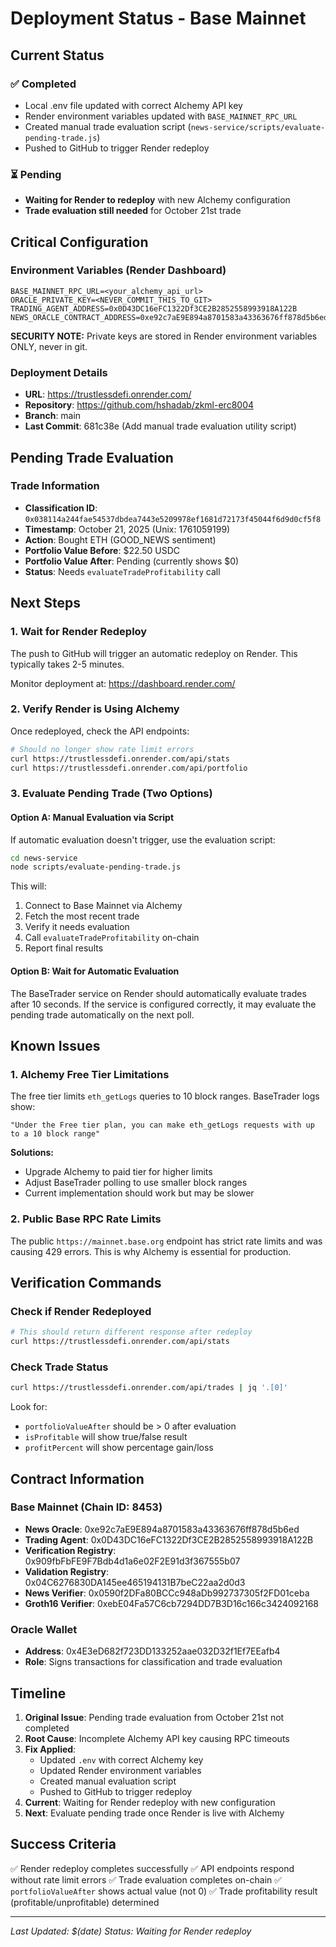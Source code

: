 # Deployment Status - Base Mainnet

## Current Status

### ✅ Completed
- Local .env file updated with correct Alchemy API key
- Render environment variables updated with `BASE_MAINNET_RPC_URL`
- Created manual trade evaluation script (`news-service/scripts/evaluate-pending-trade.js`)
- Pushed to GitHub to trigger Render redeploy

### ⏳ Pending
- **Waiting for Render to redeploy** with new Alchemy configuration
- **Trade evaluation still needed** for October 21st trade

## Critical Configuration

### Environment Variables (Render Dashboard)
```
BASE_MAINNET_RPC_URL=<your_alchemy_api_url>
ORACLE_PRIVATE_KEY=<NEVER_COMMIT_THIS_TO_GIT>
TRADING_AGENT_ADDRESS=0x0D43DC16eFC1322Df3CE2B2852558993918A122B
NEWS_ORACLE_CONTRACT_ADDRESS=0xe92c7aE9E894a8701583a43363676ff878d5b6ed
```

**SECURITY NOTE:** Private keys are stored in Render environment variables ONLY, never in git.

### Deployment Details
- **URL**: https://trustlessdefi.onrender.com/
- **Repository**: https://github.com/hshadab/zkml-erc8004
- **Branch**: main
- **Last Commit**: 681c38e (Add manual trade evaluation utility script)

## Pending Trade Evaluation

### Trade Information
- **Classification ID**: `0x038114a244fae54537dbdea7443e5209978ef1681d72173f45044f6d9d0cf5f8`
- **Timestamp**: October 21, 2025 (Unix: 1761059199)
- **Action**: Bought ETH (GOOD_NEWS sentiment)
- **Portfolio Value Before**: $22.50 USDC
- **Portfolio Value After**: Pending (currently shows $0)
- **Status**: Needs `evaluateTradeProfitability` call

## Next Steps

### 1. Wait for Render Redeploy
The push to GitHub will trigger an automatic redeploy on Render. This typically takes 2-5 minutes.

Monitor deployment at: https://dashboard.render.com/

### 2. Verify Render is Using Alchemy
Once redeployed, check the API endpoints:

```bash
# Should no longer show rate limit errors
curl https://trustlessdefi.onrender.com/api/stats
curl https://trustlessdefi.onrender.com/api/portfolio
```

### 3. Evaluate Pending Trade (Two Options)

#### Option A: Manual Evaluation via Script
If automatic evaluation doesn't trigger, use the evaluation script:

```bash
cd news-service
node scripts/evaluate-pending-trade.js
```

This will:
1. Connect to Base Mainnet via Alchemy
2. Fetch the most recent trade
3. Verify it needs evaluation
4. Call `evaluateTradeProfitability` on-chain
5. Report final results

#### Option B: Wait for Automatic Evaluation
The BaseTrader service on Render should automatically evaluate trades after 10 seconds. If the service is configured correctly, it may evaluate the pending trade automatically on the next poll.

## Known Issues

### 1. Alchemy Free Tier Limitations
The free tier limits `eth_getLogs` queries to 10 block ranges. BaseTrader logs show:
```
"Under the Free tier plan, you can make eth_getLogs requests with up to a 10 block range"
```

**Solutions:**
- Upgrade Alchemy to paid tier for higher limits
- Adjust BaseTrader polling to use smaller block ranges
- Current implementation should work but may be slower

### 2. Public Base RPC Rate Limits
The public `https://mainnet.base.org` endpoint has strict rate limits and was causing 429 errors. This is why Alchemy is essential for production.

## Verification Commands

### Check if Render Redeployed
```bash
# This should return different response after redeploy
curl https://trustlessdefi.onrender.com/api/stats
```

### Check Trade Status
```bash
curl https://trustlessdefi.onrender.com/api/trades | jq '.[0]'
```

Look for:
- `portfolioValueAfter` should be > 0 after evaluation
- `isProfitable` will show true/false result
- `profitPercent` will show percentage gain/loss

## Contract Information

### Base Mainnet (Chain ID: 8453)
- **News Oracle**: 0xe92c7aE9E894a8701583a43363676ff878d5b6ed
- **Trading Agent**: 0x0D43DC16eFC1322Df3CE2B2852558993918A122B
- **Verification Registry**: 0x909fbFbFE9F7Bdb4d1a6e02F2E91d3f367555b07
- **Validation Registry**: 0x04C6276830DA145ee465194131B7beC22aa2d0d3
- **News Verifier**: 0x0590f2DFa80BCCc948aDb992737305f2FD01ceba
- **Groth16 Verifier**: 0xebE04Fa57C6cb7294DD7B3D16c166c3424092168

### Oracle Wallet
- **Address**: 0x4E3eD682f723DD133252aae032D32f1Ef7EEafb4
- **Role**: Signs transactions for classification and trade evaluation

## Timeline

1. **Original Issue**: Pending trade evaluation from October 21st not completed
2. **Root Cause**: Incomplete Alchemy API key causing RPC timeouts
3. **Fix Applied**:
   - Updated `.env` with correct Alchemy key
   - Updated Render environment variables
   - Created manual evaluation script
   - Pushed to GitHub to trigger redeploy
4. **Current**: Waiting for Render redeploy with new configuration
5. **Next**: Evaluate pending trade once Render is live with Alchemy

## Success Criteria

✅ Render redeploy completes successfully
✅ API endpoints respond without rate limit errors
✅ Trade evaluation completes on-chain
✅ `portfolioValueAfter` shows actual value (not 0)
✅ Trade profitability result (profitable/unprofitable) determined

---
*Last Updated: $(date)*
*Status: Waiting for Render redeploy*
